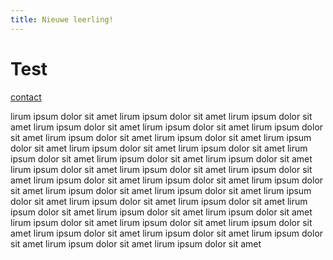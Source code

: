 ```yaml
---
title: Nieuwe leerling!
---
```


# Test

[contact](/contact)

lirum ipsum dolor sit amet lirum ipsum dolor sit amet lirum ipsum dolor sit amet lirum ipsum dolor sit amet lirum ipsum
dolor sit amet lirum ipsum dolor sit amet lirum ipsum dolor sit amet lirum ipsum dolor sit amet lirum ipsum dolor sit
amet lirum ipsum dolor sit amet lirum ipsum dolor sit amet lirum ipsum dolor sit amet lirum ipsum dolor sit amet lirum
ipsum dolor sit amet lirum ipsum dolor sit amet lirum ipsum dolor sit amet lirum ipsum dolor sit amet lirum ipsum dolor
sit amet lirum ipsum dolor sit amet lirum ipsum dolor sit amet lirum ipsum dolor sit amet lirum ipsum dolor sit amet
lirum ipsum dolor sit amet lirum ipsum dolor sit amet lirum ipsum dolor sit amet lirum ipsum dolor sit amet lirum ipsum
dolor sit amet lirum ipsum dolor sit amet lirum ipsum dolor sit amet lirum ipsum dolor sit amet lirum ipsum dolor sit
amet lirum ipsum dolor sit amet lirum ipsum dolor sit amet lirum ipsum dolor sit amet lirum ipsum dolor sit amet lirum
ipsum dolor sit amet 